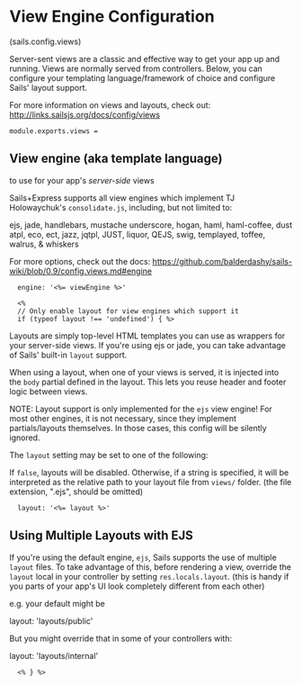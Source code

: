 
View Engine Configuration
=========================

(sails.config.views)

Server-sent views are a classic and effective way to get your app up
and running. Views are normally served from controllers.  Below, you can
configure your templating language/framework of choice and configure
Sails' layout support.

For more information on views and layouts, check out:
http://links.sailsjs.org/docs/config/views

    module.exports.views =

View engine (aka template language)
-----------------------------------
to use for your app's *server-side* views

Sails+Express supports all view engines which implement
TJ Holowaychuk's `consolidate.js`, including, but not limited to:

ejs, jade, handlebars, mustache
underscore, hogan, haml, haml-coffee, dust
atpl, eco, ect, jazz, jqtpl, JUST, liquor, QEJS,
swig, templayed, toffee, walrus, & whiskers

For more options, check out the docs:
https://github.com/balderdashy/sails-wiki/blob/0.9/config.views.md#engine

      engine: '<%= viewEngine %>'

      <%
      // Only enable layout for view engines which support it
      if (typeof layout !== 'undefined') { %>

Layouts are simply top-level HTML templates you can use as wrappers
for your server-side views.  If you're using ejs or jade, you can take advantage of
Sails' built-in `layout` support.

When using a layout, when one of your views is served, it is injected into
the `body` partial defined in the layout.  This lets you reuse header
and footer logic between views.

NOTE: Layout support is only implemented for the `ejs` view engine!
For most other engines, it is not necessary, since they implement partials/layouts themselves.
In those cases, this config will be silently ignored.

The `layout` setting may be set to one of the following:

If `false`, layouts will be disabled.
Otherwise, if a string is specified, it will be interpreted as the relative path
to your layout file from `views/` folder. (the file extension, ".ejs", should be omitted)

      layout: '<%= layout %>'

Using Multiple Layouts with EJS
-------------------------------
If you're using the default engine, `ejs`, Sails supports the use of multiple
`layout` files.  To take advantage of this, before rendering a view, override
the `layout` local in your controller by setting `res.locals.layout`.
(this is handy if you parts of your app's UI look completely different from each other)

e.g. your default might be

layout: 'layouts/public'

But you might override that in some of your controllers with:

layout: 'layouts/internal'

      <% } %>
